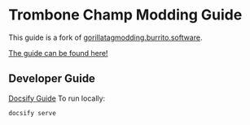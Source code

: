 # Trombone Champ Modding Guide

This guide is a fork of [gorillatagmodding.burrito.software](https://gorillatagmodding.burrito.software).

[The guide can be found here!](https://trombone.wiki)

## Developer Guide

[Docsify Guide](https://docsify.js.org/#/quickstart)
To run locally:
```
docsify serve
```